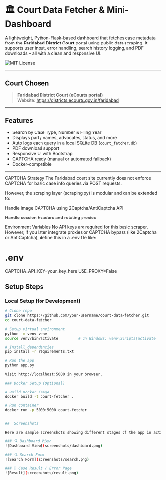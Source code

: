 # 🏛️ Court Data Fetcher & Mini-Dashboard

A lightweight, Python-Flask-based dashboard that fetches case metadata from the **Faridabad District Court** portal using public data scraping. It supports user input, error handling, search history logging, and PDF downloads – all with a clean and responsive UI.

![MIT License](https://img.shields.io/badge/license-MIT-blue.svg)

---

##  Court Chosen

> **Faridabad District Court (eCourts portal)**  
Website: https://districts.ecourts.gov.in/faridabad

---

##  Features

-  Search by Case Type, Number & Filing Year  
-  Displays party names, advocates, status, and more  
-  Auto logs each query in a local SQLite DB (`court_fetcher.db`)  
-  PDF download support  
-  Responsive UI with Bootstrap  
-  CAPTCHA ready (manual or automated fallback)  
-  Docker-compatible

---

CAPTCHA Strategy
The Faridabad court site currently does not enforce CAPTCHA for basic case info queries via POST requests.

However, the scraping layer (scraping.py) is modular and can be extended to:

Handle image CAPTCHA using 2Captcha/AntiCaptcha API

Handle session headers and rotating proxies

Environment Variables
No API keys are required for this basic scraper.
However, if you later integrate proxies or CAPTCHA bypass (like 2Captcha or AntiCaptcha), define this in a .env file like:


# .env
CAPTCHA_API_KEY=your_key_here
USE_PROXY=False

##  Setup Steps

###  Local Setup (for Development)

```bash
# Clone repo
git clone https://github.com/your-username/court-data-fetcher.git
cd court-data-fetcher

# Setup virtual environment
python -m venv venv
source venv/bin/activate         # On Windows: venv\Scripts\activate

# Install dependencies
pip install -r requirements.txt

# Run the app
python app.py

Visit http://localhost:5000 in your browser.

### Docker Setup (Optional)

# Build Docker image
docker build -t court-fetcher .

# Run container
docker run -p 5000:5000 court-fetcher


##  Screenshots 

Here are sample screenshots showing different stages of the app in action:

### 🔍 Dashboard View  
![Dashboard View](screenshots/dashboard.png)

### 🔍 Search Form  
![Search Form](screenshots/search.png)

### 🧾 Case Result / Error Page  
![Result](screenshots/result.png)

